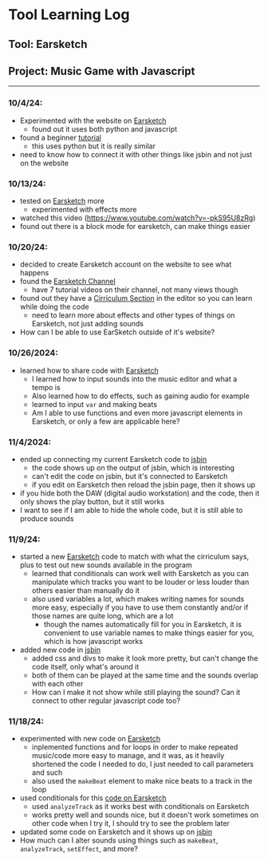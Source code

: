 # Tool Learning Log

## Tool: **Earsketch**

## Project: **Music Game with Javascript**

---

### 10/4/24:
* Experimented with the website on [Earsketch](https://earsketch.gatech.edu/earsketch2/)
  * found out it uses both python and javascript
* found a beginner [tutorial](https://www.youtube.com/watch?v=NtaGTRA48ms)
  * this uses python but it is really similar
* need to know how to connect it with other things like jsbin and not just on the website

### 10/13/24:
* tested on [Earsketch](https://earsketch.gatech.edu/earsketch2/?sharing=MiQYCfFVzS1eXFgGYppkFg) more
  * experimented with effects more
* watched this video (https://www.youtube.com/watch?v=-pkS95U8zRg)
* found out there is a block mode for earsketch, can make things easier

### 10/20/24:
* decided to create Earsketch account on the website to see what happens
* found the [Earsketch Channel](https://www.youtube.com/channel/UCqtFcjm-0WMCxl0y-m87EuQ)
  * have 7 tutorial videos on their channel, not many views though
* found out they have a [Cirriculum Section](https://earsketch.gatech.edu/earsketch2/?curriculum=/en/v2/unit-1&language=javascript) in the editor so you can learn while doing the code
  * need to learn more about effects and other types of things on Earsketch, not just adding sounds
* How can I be able to use EarSketch outside of it's website?

### 10/26/2024:
* learned how to share code with [Earsketch](https://earsketch.gatech.edu/earsketch2/?sharing=MiQYCfFVzS1eXFgGYppkFg)
  * I learned how to input sounds into the music editor and what a tempo is
  * Also learned how to do effects, such as gaining audio for example
  * learned to input `var` and making beats
  * Am I able to use functions and even more javascript elements in Earsketch, or only a few are applicable here?
 
### 11/4/2024:
* ended up connecting my current Earsketch code to [jsbin](https://jsbin.com/woxajunela/1/edit?html,output)
  * the code shows up on the output of jsbin, which is interesting
  * can't edit the code on jsbin, but it's connected to Earsketch
  * if you edit on Earsketch then reload the jsbin page, then it shows up
* if you hide both the DAW (digital audio workstation) and the code, then it only shows the play button, but it still works
* I want to see if I am able to hide the whole code, but it is still able to produce sounds

### 11/9/24:
* started a new [Earsketch](https://earsketch.gatech.edu/earsketch2/?sharing=mMnc0kl_hpBlouIoSmUzQA) code to match with what the cirriculum says, plus to test out new sounds available in the program
  * learned that conditionals can work well with Earsketch as you can manipulate which tracks you want to be louder or less louder than others easier than manually do it
  * also used variables a lot, which makes writing names for sounds more easy, especially if you have to use them constantly and/or if those names are quite long, which are a lot
    * though the names automatically fill for you in Earsketch, it is convenient to use variable names to make things easier for you, which is how javascript works
* added new code in [jsbin](https://jsbin.com/yayubolaze/edit?html,css,output)
  * added css and divs to make it look more pretty, but can't change the code itself, only what's around it
  * both of them can be played at the same time and the sounds overlap with each other
  * How can I make it not show while still playing the sound? Can it connect to other regular javascript code too?
 
### 11/18/24:
* experimented with new code on [Earsketch](https://earsketch.gatech.edu/earsketch2/?sharing=6RUq-vYFHsDSki1kbHMugw)
  * inplemented functions and for loops in order to make repeated music/code more easy to manage, and it was, as it heavily shortened the code I needed to do, I just needed to call parameters and such
  * also used the `makeBeat` element to make nice beats to a track in the loop
* used conditionals for this [code on Earsketch](https://earsketch.gatech.edu/earsketch2/?sharing=mMnc0kl_hpBlouIoSmUzQA)
  * used `analyzeTrack` as it works best with conditionals on Earsketch
  * works pretty well and sounds nice, but it doesn't work sometimes on other code when I try it, I should try to see the problem later
* updated some code on Earsketch and it shows up on [jsbin](https://jsbin.com/kopusibawu/edit?html,css,output)
* How much can I alter sounds using things such as `makeBeat`, `analyzeTrack`, `setEffect`, and more?

<!-- 
* Links you used today (websites, videos, etc)
* Things you tried, progress you made, etc
* Challenges, a-ha moments, etc
* Questions you still have
* What you're going to try next
-->
